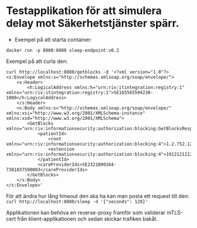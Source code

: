 # Testapplikation för att simulera delay mot Säkerhetstjänster spärr.

* Exempel på att starta container:
```
docker run -p 8080:8080 sleep-endpoint:v0.2
```

Exempel på att curla den:
```
curl http://localhost:8080/getblocks -d '<?xml version="1.0"?>
<s:Envelope xmlns:s="http://schemas.xmlsoap.org/soap/envelope/">
	<s:Header>
		<h:LogicalAddress xmlns:h="urn:riv:itintegration:registry:1" xmlns="urn:riv:itintegration:registry:1">SE165565594230-1000</h:LogicalAddress>
	</s:Header>
	<s:Body xmlns:s="http://schemas.xmlsoap.org/soap/envelope/" xmlns:xsi="http://www.w3.org/2001/XMLSchema-instance" xmlns:xsd="http://www.w3.org/2001/XMLSchema">
		<GetBlocks xmlns="urn:riv:informationsecurity:authorization:blocking:GetBlocksResponder:4">
			<patientId>
				<root xmlns="urn:riv:informationsecurity:authorization:blocking:4">1.2.752.129.2.1.3.1</root>
				<extension xmlns="urn:riv:informationsecurity:authorization:blocking:4">191212121212</extension>
			</patientId>
			<careProviderIds>SE2321000164-7381037590003</careProviderIds>
		</GetBlocks>
	</s:Body>
</s:Envelope>'
```
För att ändra hur lång timeout den ska ha kan man posta ett request till den:  
`curl http://localhost:8080/sleep -d '{"seconds": 120}'`  

Applikationen kan behöva en reverse-proxy framför som validerar mTLS-cert från klient-applikationen och sedan skickar trafiken bakåt.